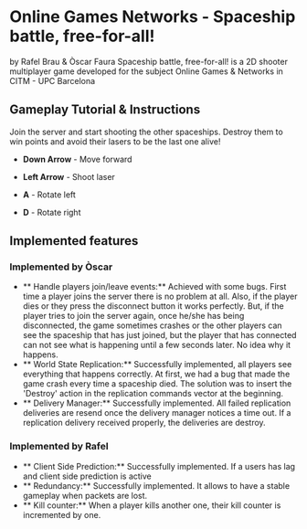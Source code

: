 # Online Games Networks - Spaceship battle, free-for-all!
by Rafel Brau & Òscar Faura
Spaceship battle, free-for-all! is a 2D shooter multiplayer game developed for the subject Online Games & Networks in CITM - UPC Barcelona 
## Gameplay Tutorial & Instructions
Join the server and start shooting the other spaceships. Destroy them to win points and avoid their lasers to be the last one alive!

- **Down Arrow** - Move forward 

- **Left Arrow** - Shoot laser

- **A** - Rotate left 

- **D** - Rotate right

## Implemented features
### Implemented by Òscar
- ** Handle players join/leave events:** Achieved with some bugs. First time a player joins the server there is no problem at all. Also, if the player dies or they press the disconnect button it works perfectly. But, if the player tries to join the server again, once he/she has being disconnected, the game sometimes crashes or the other players can see the spaceship that has just joined, but the player that has connected can not see what is happening until a few seconds later. No idea why it happens.
- ** World State Replication:** Successfully implemented, all players see everything that happens correctly. At first, we had a bug that made the game crash every time a spaceship died. The solution was to insert the 'Destroy' action in the replication commands vector at the beginning.
- ** Delivery Manager:** Successfully implemented. All failed replication deliveries are resend once the delivery manager notices a time out. If a replication delivery received properly, the deliveries are destroy.   
### Implemented by Rafel
- ** Client Side Prediction:** Successfully implemented. If a users has lag and client side prediction is active
- ** Redundancy:** Successfully implemented. It allows to have a stable gameplay when packets are lost.
- ** Kill counter:** When a player kills another one, their kill counter is incremented by one.
